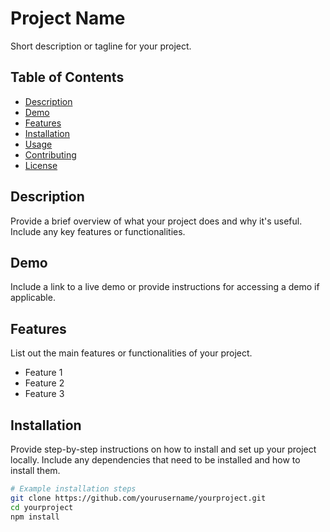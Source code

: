 # Project Name

Short description or tagline for your project.

## Table of Contents

- [Description](#description)
- [Demo](#demo)
- [Features](#features)
- [Installation](#installation)
- [Usage](#usage)
- [Contributing](#contributing)
- [License](#license)

## Description

Provide a brief overview of what your project does and why it's useful. Include any key features or functionalities.

## Demo

Include a link to a live demo or provide instructions for accessing a demo if applicable.

## Features

List out the main features or functionalities of your project.

- Feature 1
- Feature 2
- Feature 3

## Installation

Provide step-by-step instructions on how to install and set up your project locally. Include any dependencies that need to be installed and how to install them.

```bash
# Example installation steps
git clone https://github.com/yourusername/yourproject.git
cd yourproject
npm install
